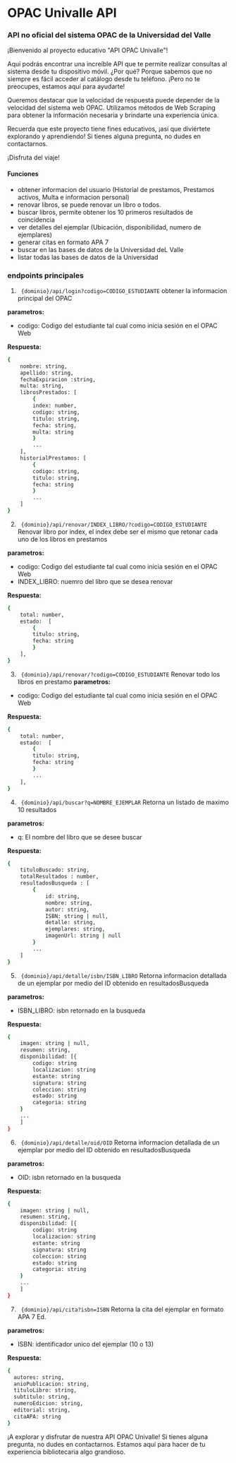 # OPAC  Univalle API

### API no oficial del sistema OPAC de la Universidad del Valle

¡Bienvenido al proyecto educativo "API OPAC Univalle"!


Aquí podrás encontrar una increíble API que te permite realizar consultas al sistema desde tu dispositivo móvil. ¿Por qué? Porque sabemos que no siempre es fácil acceder al catálogo desde tu teléfono. ¡Pero no te preocupes, estamos aquí para ayudarte!


Queremos destacar que la velocidad de respuesta puede depender de la velocidad del sistema web OPAC. Utilizamos métodos de Web Scraping para obtener la información necesaria y brindarte una experiencia única.


Recuerda que este proyecto tiene fines educativos, ¡así que diviértete explorando y aprendiendo! Si tienes alguna pregunta, no dudes en contactarnos.


¡Disfruta del viaje!

#### Funciones

- obtener informacion del usuario (Historial de prestamos, Prestamos activos, Multa e informacion personal)
- renovar libros, se puede renovar un libro o todos.
- buscar libros, permite obtener los 10 primeros resultados de coincidencia
- ver detalles del ejemplar (Ubicación, disponibilidad, numero de ejemplares)
- generar citas en formato APA 7
- buscar en las bases de datos de la Universidad deL Valle
- listar todas las bases de datos de la Universidad
 

### endpoints principales

1. ` {dominio}/api/login?codigo=CODIGO_ESTUDIANTE`
obtener la informacion principal del OPAC

**parametros:**
- codigo: Codigo del estudiante tal cual como inicia sesión en el OPAC Web

**Respuesta:**

```sh
{
    nombre: string,
    apellido: string,
    fechaExpiracion :string,
    multa: string,
    librosPrestados: [
        {
        index: number,
        codigo: string,
        titulo: string,
        fecha: string,
        multa: string
        }
        ...
    ],
    historialPrestamos: [
        {
        codigo: string,
        titulo: string,
        fecha: string
        }
        ...
    ]
}
```

2. ` {dominio}/api/renovar/INDEX_LIBRO/?codigo=CODIGO_ESTUDIANTE`
Renovar libro por index, el index debe ser el mismo que retonar cada uno de los libros en prestamos

**parametros:**
- codigo: Codigo del estudiante tal cual como inicia sesión en el OPAC Web
- INDEX_LIBRO: nuemro del libro que se desea renovar

**Respuesta:**    
```sh
{
    total: number,
    estado:  [
        {
        titulo: string,
        fecha: string
        }
    ],
}
```


3. ` {dominio}/api/renovar/?codigo=CODIGO_ESTUDIANTE`
Renovar todo los libros en prestamo
**parametros:**
- codigo: Codigo del estudiante tal cual como inicia sesión en el OPAC Web

**Respuesta:**    
```sh
{
    total: number,
    estado:  [
        {
        titulo: string,
        fecha: string
        }
        ...
    ],
}
```

4. ` {dominio}/api/buscar?q=NOMBRE_EJEMPLAR`
Retorna un listado de maximo 10 resultados

**parametros:**
- q: El nombre del libro que se desee buscar

**Respuesta:**    
```sh
{
    tituloBuscado: string,
    totalResultados : number,
    resultadosBusqueda : [
        {
            id: string,
            nombre: string,
            autor: string,
            ISBN: string | null,
            detalle: string,
            ejemplares: string,
            imagenUrl: string | null
        }
        ...
    ]
}
```

5. ` {dominio}/api/detalle/isbn/ISBN_LIBRO`
Retorna informacion detallada de un ejemplar por medio del ID obtenido en resultadosBusqueda

**parametros:**
- ISBN_LIBRO: isbn retornado en la busqueda

**Respuesta:**    
```sh
{
    imagen: string | null,
    resumen: string,
    disponibilidad: [{
        codigo: string
        localizacion: string
        estante: string
        signatura: string
        coleccion: string
        estado: string
        categoria: string
    }
    ...
    ]
}
```

6. ` {dominio}/api/detalle/oid/OID`
Retorna informacion detallada de un ejemplar por medio del ID obtenido en resultadosBusqueda

**parametros:**
- OID: isbn retornado en la busqueda

**Respuesta:**    
```sh
{
    imagen: string | null,
    resumen: string,
    disponibilidad: [{
        codigo: string
        localizacion: string
        estante: string
        signatura: string
        coleccion: string
        estado: string
        categoria: string
    }
    ...
    ]
}
```

7. ` {dominio}/api/cita?isbn=ISBN`
Retorna la cita del ejemplar en formato APA 7 Ed.

**parametros:**
- ISBN: identificador unico del ejemplar (10 o 13)

**Respuesta:**    
```sh
{
  autores: string,
  anioPublicacion: string,
  tituloLibro: string,
  subtitulo: string,
  numeroEdicion: string,
  editorial: string,
  citaAPA: string
}
```

¡A explorar y disfrutar de nuestra API OPAC Univalle! Si tienes alguna pregunta, no dudes en contactarnos. Estamos aquí para hacer de tu experiencia bibliotecaria algo grandioso. 